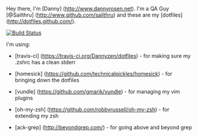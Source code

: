 Hey there, I'm [Danny] (http://www.dannyrosen.net). I'm a QA Guy [@Sailthru] (http://www.github.com/sailthru) and these are my [dotfiles] (http://dotfiles.github.com/).


[![Build Status](https://travis-ci.org/Dannyzen/dotfiles.png?branch=master)](https://travis-ci.org/Dannyzen/dotfiles)


I'm using:

*   [travis-ci] (https://travis-ci.org/Dannyzen/dotfiles) - for making sure my .zshrc has a clean stderr 

* 	[homesick] (https://github.com/technicalpickles/homesick) - for bringing down the dotfiles
*	[vundle] (https://github.com/gmarik/vundle) - for managing my vim plugins

*	[oh-my-zsh] (https://github.com/robbyrussell/oh-my-zsh) - for extending my zsh 

*   [ack-grep] (http://beyondgrep.com/) - for going above and beyond grep
